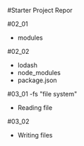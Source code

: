 #Starter Project Repor

#02_01
- modules

#02_02
- lodash
- node_modules
- package.json

#03_01
-fs "file system"

- Reading file

#03_02
- Writing files

